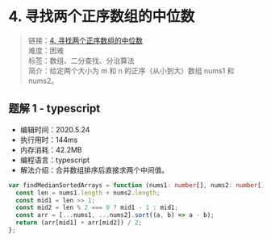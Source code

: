 # 4. 寻找两个正序数组的中位数

> 链接：[4. 寻找两个正序数组的中位数](https://leetcode-cn.com/problems/median-of-two-sorted-arrays/)  
> 难度：困难  
> 标签：数组、二分查找、分治算法  
> 简介：给定两个大小为 m 和 n 的正序（从小到大）数组 nums1 和 nums2。

## 题解 1 - typescript

- 编辑时间：2020.5.24
- 执行用时：144ms
- 内存消耗：42.2MB
- 编程语言：typescript
- 解法介绍：合并数组排序后直接求两个中间值。

```typescript
var findMedianSortedArrays = function (nums1: number[], nums2: number[]): number {
  const len = nums1.length + nums2.length;
  const mid1 = len >> 1;
  const mid2 = len % 2 === 0 ? mid1 - 1 : mid1;
  const arr = [...nums1, ...nums2].sort((a, b) => a - b);
  return (arr[mid1] + arr[mid2]) / 2;
};
```
